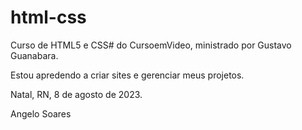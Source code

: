 # html-css
 
Curso de HTML5 e CSS# do CursoemVideo, ministrado por Gustavo Guanabara.



Estou apredendo a criar sites e gerenciar meus projetos.






Natal, RN, 8 de agosto de 2023.

Angelo Soares
